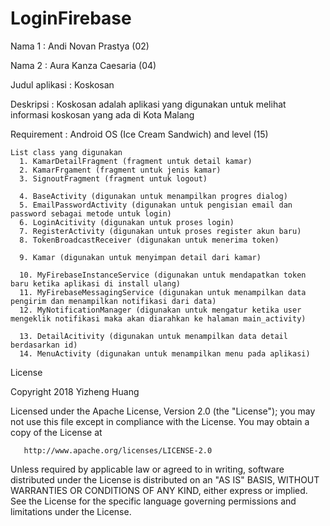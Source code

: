 # LoginFirebase


Nama 1  : Andi Novan Prastya  (02)

Nama 2  : Aura Kanza Caesaria (04)


Judul aplikasi : Koskosan


Deskripsi : Koskosan adalah aplikasi yang digunakan untuk melihat informasi koskosan yang ada di Kota Malang


Requirement : Android OS (Ice Cream Sandwich) and level (15)


    List class yang digunakan
      1. KamarDetailFragment (fragment untuk detail kamar)
      2. KamarFrgament (fragment untuk jenis kamar)
      3. SignoutFragment (fragment untuk logout)

      4. BaseActivity (digunakan untuk menampilkan progres dialog)
      5. EmailPasswordActivity (digunakan untuk pengisian email dan password sebagai metode untuk login)
      6. LoginAcitivity (digunakan untuk proses login)
      7. RegisterActivity (digunakan untuk proses register akun baru)
      8. TokenBroadcastReceiver (digunakan untuk menerima token)

      9. Kamar (digunakan untuk menyimpan detail dari kamar)

      10. MyFirebaseInstanceService (digunakan untuk mendapatkan token baru ketika aplikasi di install ulang)
      11. MyFirebaseMessagingService (digunakan untuk menampilkan data pengirim dan menampilkan notifikasi dari data)
      12. MyNotificationManager (digunakan untuk mengatur ketika user mengeklik notifikasi maka akan diarahkan ke halaman main_activity)

      13. DetailAcitivity (digunakan untuk menampilkan data detail berdasarkan id)
      14. MenuActivity (digunakan untuk menampilkan menu pada aplikasi)
  
  
License


Copyright 2018 Yizheng Huang

   Licensed under the Apache License, Version 2.0 (the "License");
   you may not use this file except in compliance with the License.
   You may obtain a copy of the License at

       http://www.apache.org/licenses/LICENSE-2.0

   Unless required by applicable law or agreed to in writing, software
   distributed under the License is distributed on an "AS IS" BASIS,
   WITHOUT WARRANTIES OR CONDITIONS OF ANY KIND, either express or implied.
   See the License for the specific language governing permissions and
   limitations under the License.
